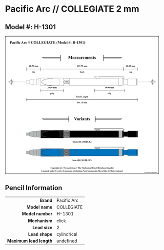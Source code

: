 # Pacific Arc // COLLEGIATE 2 mm

## Model #: H-1301

<img src="./collegiate-h-1301-2.0-grouped.png">

## Pencil Information

|     |     |
| ---: | :--- |
| **Brand** | Pacific Arc |
| **Model name** | COLLEGIATE |
| **Model number** | H-1301 |
| **Mechanism** | click |
| **Lead size** | 2 |
| **Lead shape** | cylindrical |
| **Maximum lead length** | undefined |
